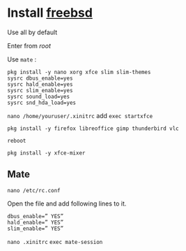 # Install [freebsd](https://www.freebsd.org)

Use all by default



Enter from *root*

Use `mate` :

```
pkg install -y nano xorg xfce slim slim-themes
sysrc dbus_enable=yes
sysrc hald_enable=yes
sysrc slim_enable=yes
sysrc sound_load=yes
sysrc snd_hda_load=yes
```

`nano /home/youruser/.xinitrc` add `exec startxfce`

`pkg install -y firefox libreoffice gimp thunderbird vlc`

`reboot`

`pkg install -y xfce-mixer`


## Mate

`nano /etc/rc.conf`


Open the file and add following lines to it.
```
dbus_enable=” YES” 
hald_enable=” YES” 
slim_enable=” YES” 
```

`nano .xinitrc`
`exec mate-session`



